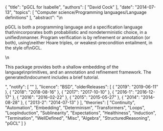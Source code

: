 {
    "title": "pGCL for Isabelle",
    "authors": [
        "David Cock"
    ],
    "date": "2014-07-13",
    "topics": [
        "Computer science/Programming languages/Language definitions"
    ],
    "abstract": "\n<p>pGCL is both a programming language and a specification language that\nincorporates both probabilistic and nondeterministic choice, in a unified\nmanner. Program verification is by refinement or annotation (or both), using\neither Hoare triples, or weakest-precondition entailment, in the style of\nGCL.</p>\n<p> This package provides both a shallow embedding of the language\nprimitives, and an annotation and refinement framework. The generated\ndocument includes a brief tutorial.</p>",
    "notify": [
        ""
    ],
    "licence": "BSD",
    "olderReleases": [
        {
            "2019": "2019-06-11"
        },
        {
            "2018": "2018-08-16"
        },
        {
            "2017": "2017-10-10"
        },
        {
            "2016-1": "2016-12-17"
        },
        {
            "2016": "2016-02-22"
        },
        {
            "2015": "2015-05-27"
        },
        {
            "2014": "2014-08-28"
        },
        {
            "2013-2": "2014-07-13"
        }
    ],
    "theories": [
        "Continuity",
        "Automation",
        "Embedding",
        "Determinism",
        "Transformers",
        "Loops",
        "LoopInduction",
        "Sublinearity",
        "Expectations",
        "Healthiness",
        "Induction",
        "Termination",
        "WellDefined",
        "Misc",
        "Algebra",
        "StructuredReasoning",
        "pGCL"
    ]
}